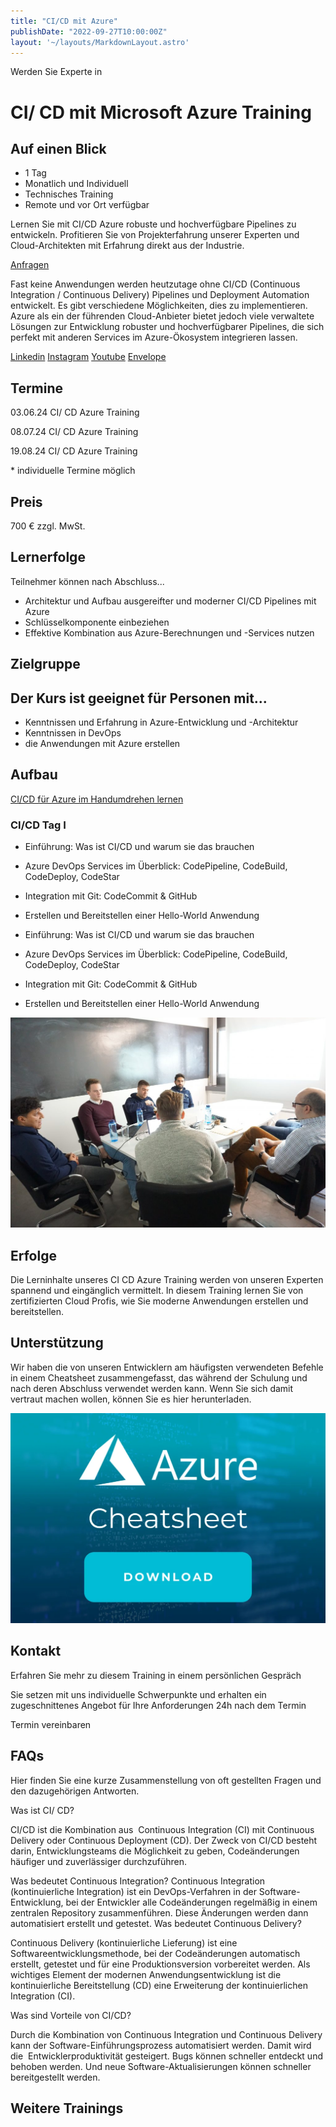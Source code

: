 ```yaml
---
title: "CI/CD mit Azure"
publishDate: "2022-09-27T10:00:00Z"
layout: '~/layouts/MarkdownLayout.astro'
---
```


Werden Sie Experte in

# CI/ CD mit Microsoft Azure Training

## Auf einen Blick

* 1 Tag
* Monatlich und Individuell
* Technisches Training
* Remote und vor Ort verfügbar

Lernen Sie mit CI/CD Azure robuste und hochverfügbare Pipelines zu entwickeln. Profitieren Sie von Projekterfahrung unserer Experten und Cloud-Architekten mit Erfahrung direkt aus der Industrie.

[Anfragen](#sec1)

Fast keine Anwendungen werden heutzutage ohne CI/CD (Continuous Integration / Continuous Delivery) Pipelines und Deployment Automation entwickelt. Es gibt verschiedene Möglichkeiten, dies zu implementieren. Azure als ein der führenden Cloud-Anbieter bietet jedoch viele verwaltete Lösungen zur Entwicklung robuster und hochverfügbarer Pipelines, die sich perfekt mit anderen Services im Azure-Ökosystem integrieren lassen.

[](#linksection)[Linkedin](https://www.linkedin.com/company/11759873) [Instagram](https://www.instagram.com/thinkport/) [Youtube](https://www.youtube.com/channel/UCnke3WYRT6bxuMK2t4jw2qQ) [Envelope](mailto:tdrechsel@thinkport.digital)

## Termine

03.06.24 CI/ CD Azure Training

08.07.24 CI/ CD Azure Training

19.08.24 CI/ CD Azure Training

\* individuelle Termine möglich

## Preis

700 € zzgl. MwSt.  

## Lernerfolge

Teilnehmer können nach Abschluss...

* Architektur und Aufbau ausgereifter und moderner CI/CD Pipelines mit Azure
* Schlüsselkomponente einbeziehen
* Effektive Kombination aus Azure-Berechnungen und -Services nutzen

## Zielgruppe

## Der Kurs ist geeignet für Personen mit...

* Kenntnissen und Erfahrung in Azure-Entwicklung und -Architektur
* Kenntnissen in DevOps
* die Anwendungen mit Azure erstellen

## Aufbau

[CI/CD für Azure im Handumdrehen lernen](https://www.hashicorp.com/)

### CI/CD Tag I

* Einführung: Was ist CI/CD und warum sie das brauchen
* Azure DevOps Services im Überblick: CodePipeline, CodeBuild, CodeDeploy, CodeStar
* Integration mit Git: CodeCommit & GitHub
* Erstellen und Bereitstellen einer Hello-World Anwendung

* Einführung: Was ist CI/CD und warum sie das brauchen
* Azure DevOps Services im Überblick: CodePipeline, CodeBuild, CodeDeploy, CodeStar
* Integration mit Git: CodeCommit & GitHub
* Erstellen und Bereitstellen einer Hello-World Anwendung

![Sechs Personen, die an einem Tisch sitzen und offenbar verhandeln oder über Geschäfte sprechen.](images/DSC01530-1024x683.jpg)

## Erfolge

Die Lerninhalte unseres CI CD Azure Training werden von unseren Experten spannend und eingänglich vermittelt. In diesem Training lernen Sie von zertifizierten Cloud Profis, wie Sie moderne Anwendungen erstellen und bereitstellen.

## Unterstützung

Wir haben die von unseren Entwicklern am häufigsten verwendeten Befehle in einem Cheatsheet zusammengefasst, das während der Schulung und nach deren Abschluss verwendet werden kann. Wenn Sie sich damit vertraut machen wollen, können Sie es hier herunterladen.

[![Bild mit dem Hintergrund eines Bildschirms mit Programmiersprache und einem Farbverlauf von Dunkelblau zu Türkis, mit dem Azure-Logo in Weiß, dem Wort Cheatsheet und einer Schaltfläche zum Herunterladen.](images/Azure-3-1024x683.webp)](https://thinkport.digital/wp-content/uploads/2023/11/Azure_Cheatsheet.pdf)

## Kontakt

Erfahren Sie mehr zu diesem Training in einem persönlichen Gespräch

Sie setzen mit uns individuelle Schwerpunkte und erhalten ein zugeschnittenes Angebot für Ihre Anforderungen 24h nach dem Termin

 Termin vereinbaren

## FAQs

Hier finden Sie eine kurze Zusammenstellung von oft gestellten Fragen und den dazugehörigen Antworten.

Was ist CI/ CD?

CI/CD ist die Kombination aus  Continuous Integration (CI) mit Continuous Delivery oder Continuous Deployment (CD). Der Zweck von CI/CD besteht darin, Entwicklungsteams die Möglichkeit zu geben, Codeänderungen häufiger und zuverlässiger durchzuführen.

Was bedeutet Continuous Integration? Continuous Integration (kontinuierliche Integration) ist ein DevOps-Verfahren in der Software-Entwicklung, bei der Entwickler alle Codeänderungen regelmäßig in einem zentralen Repository zusammenführen. Diese Änderungen werden dann automatisiert erstellt und getestet. Was bedeutet Continuous Delivery?

Continuous Delivery (kontinuierliche Lieferung) ist eine Softwareentwicklungsmethode, bei der Codeänderungen automatisch erstellt, getestet und für eine Produktionsversion vorbereitet werden. Als wichtiges Element der modernen Anwendungsentwicklung ist die kontinuierliche Bereitstellung (CD) eine Erweiterung der kontinuierlichen Integration (CI). 

Was sind Vorteile von CI/CD?

Durch die Kombination von Continuous Integration und Continuous Delivery kann der Software-Einführungsprozess automatisiert werden. Damit wird die  Entwicklerproduktivität gesteigert. Bugs können schneller entdeckt und behoben werden. Und neue Software-Aktualisierungen können schneller bereitgestellt werden.

## Weitere Trainings
